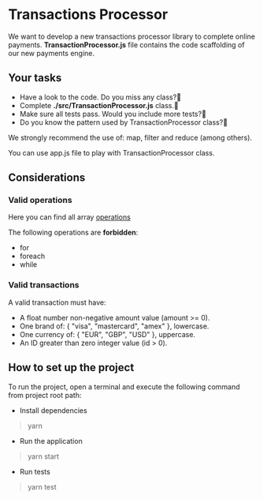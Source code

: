 # Transactions Processor

We want to develop a new transactions processor library to complete online payments. **TransactionProcessor.js** file contains the code scaffolding of our new payments engine.

## Your tasks

- Have a look to the code. Do you miss any class?:black_square_button:
- Complete **./src/TransactionProcessor.js** class.:black_square_button:
- Make sure all tests pass. Would you include more tests?:black_square_button:
- Do you know the pattern used by TransactionProcessor class?:black_square_button:

We strongly recommend the use of: map, filter and reduce (among others).

You can use app.js file to play with TransactionProcessor class.

## Considerations

### Valid operations

Here you can find all array [operations](https://developer.mozilla.org/en-US/docs/Web/JavaScript/Reference/Global_Objects/Array)

The following operations are **forbidden**:

- for
- foreach
- while

### Valid transactions

A valid transaction must have:

- A float number non-negative amount value (amount >= 0).
- One brand of: { "visa", "mastercard", "amex" }, lowercase.
- One currency of: { "EUR", "GBP", "USD" }, uppercase.
- An ID greater than zero integer value (id > 0).

## How to set up the project

To run the project, open a terminal and execute the following command from project root path:

- Install dependencies

> yarn

- Run the application

> yarn start

- Run tests

> yarn test
